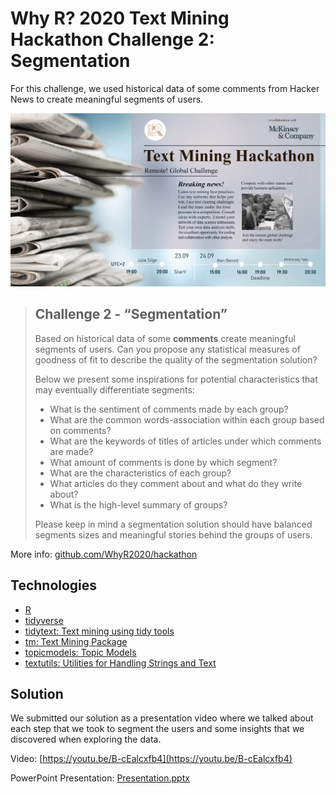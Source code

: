 # Why R? 2020 Text Mining Hackathon Challenge 2: Segmentation

For this challenge, we used historical data of some comments from Hacker News to create meaningful segments of users.

[![](hackathon2020.webp)](http://whyr.pl/foundation/2020/hackathon/)

> ## Challenge 2 - “Segmentation”
>  
> Based on historical data of some **comments** create meaningful segments of users. Can you propose any statistical measures of goodness of fit to describe the quality of the segmentation solution?
> 
> Below we present some inspirations for potential characteristics that may eventually differentiate segments:
> 
> - What is the sentiment of comments made by each group?
> - What are the common words-association within each group based on comments?
> - What are the keywords of titles of articles under which comments are made?
> - What amount of comments is done by which segment?
> - What are the characteristics of each group? 
> - What articles do they comment about and what do they write about? 
> - What is the high-level summary of groups? 
> 
> Please keep in mind a segmentation solution should have balanced segments sizes and meaningful stories behind the groups of users.

More info: [github.com/WhyR2020/hackathon](https://github.com/WhyR2020/hackathon)


## Technologies

- [R](https://www.r-project.org/)
- [tidyverse](https://www.tidyverse.org/)
- [tidytext: Text mining using tidy tools](https://juliasilge.github.io/tidytext/)
- [tm: Text Mining Package](https://CRAN.R-project.org/package=tm)
- [topicmodels: Topic Models](https://CRAN.R-project.org/package=topicmodels)
- [textutils: Utilities for Handling Strings and Text](https://github.com/enricoschumann/textutils)


## Solution

We submitted our solution as a presentation video where we talked about each step that we took to segment the users and some insights that we discovered when exploring the data.

Video: [https://youtu.be/B-cEalcxfb4](https://youtu.be/B-cEalcxfb4)

PowerPoint Presentation: [Presentation.pptx](Presentation.pptx)
